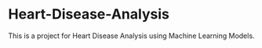 # Heart-Disease-Analysis
This is a project for Heart Disease Analysis using Machine Learning Models.